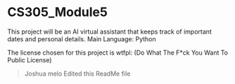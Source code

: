 # CS305_Module5
This project will be an AI virtual assistant that keeps track of important dates and personal details.
Main Language: Python

The license chosen for this project is wtfpl:
(Do What The F*ck You Want To Public License)


> Joshua melo Edited this ReadMe file
